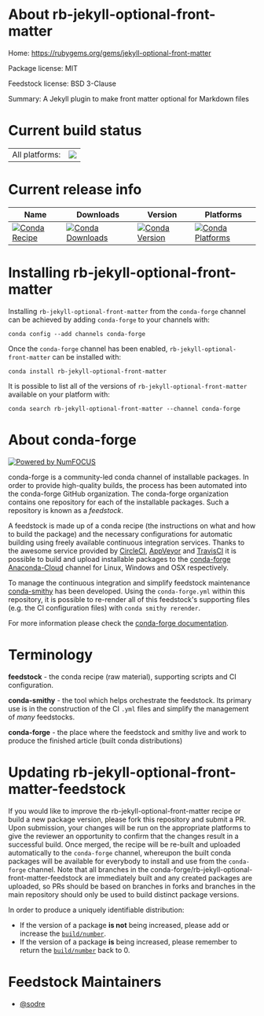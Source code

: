 About rb-jekyll-optional-front-matter
=====================================

Home: https://rubygems.org/gems/jekyll-optional-front-matter

Package license: MIT

Feedstock license: BSD 3-Clause

Summary: A Jekyll plugin to make front matter optional for Markdown files



Current build status
====================


<table><tr><td>All platforms:</td>
    <td>
      <a href="https://dev.azure.com/conda-forge/feedstock-builds/_build/latest?definitionId=7657&branchName=master">
        <img src="https://dev.azure.com/conda-forge/feedstock-builds/_apis/build/status/rb-jekyll-optional-front-matter-feedstock?branchName=master">
      </a>
    </td>
  </tr>
</table>

Current release info
====================

| Name | Downloads | Version | Platforms |
| --- | --- | --- | --- |
| [![Conda Recipe](https://img.shields.io/badge/recipe-rb--jekyll--optional--front--matter-green.svg)](https://anaconda.org/conda-forge/rb-jekyll-optional-front-matter) | [![Conda Downloads](https://img.shields.io/conda/dn/conda-forge/rb-jekyll-optional-front-matter.svg)](https://anaconda.org/conda-forge/rb-jekyll-optional-front-matter) | [![Conda Version](https://img.shields.io/conda/vn/conda-forge/rb-jekyll-optional-front-matter.svg)](https://anaconda.org/conda-forge/rb-jekyll-optional-front-matter) | [![Conda Platforms](https://img.shields.io/conda/pn/conda-forge/rb-jekyll-optional-front-matter.svg)](https://anaconda.org/conda-forge/rb-jekyll-optional-front-matter) |

Installing rb-jekyll-optional-front-matter
==========================================

Installing `rb-jekyll-optional-front-matter` from the `conda-forge` channel can be achieved by adding `conda-forge` to your channels with:

```
conda config --add channels conda-forge
```

Once the `conda-forge` channel has been enabled, `rb-jekyll-optional-front-matter` can be installed with:

```
conda install rb-jekyll-optional-front-matter
```

It is possible to list all of the versions of `rb-jekyll-optional-front-matter` available on your platform with:

```
conda search rb-jekyll-optional-front-matter --channel conda-forge
```


About conda-forge
=================

[![Powered by NumFOCUS](https://img.shields.io/badge/powered%20by-NumFOCUS-orange.svg?style=flat&colorA=E1523D&colorB=007D8A)](http://numfocus.org)

conda-forge is a community-led conda channel of installable packages.
In order to provide high-quality builds, the process has been automated into the
conda-forge GitHub organization. The conda-forge organization contains one repository
for each of the installable packages. Such a repository is known as a *feedstock*.

A feedstock is made up of a conda recipe (the instructions on what and how to build
the package) and the necessary configurations for automatic building using freely
available continuous integration services. Thanks to the awesome service provided by
[CircleCI](https://circleci.com/), [AppVeyor](https://www.appveyor.com/)
and [TravisCI](https://travis-ci.org/) it is possible to build and upload installable
packages to the [conda-forge](https://anaconda.org/conda-forge)
[Anaconda-Cloud](https://anaconda.org/) channel for Linux, Windows and OSX respectively.

To manage the continuous integration and simplify feedstock maintenance
[conda-smithy](https://github.com/conda-forge/conda-smithy) has been developed.
Using the ``conda-forge.yml`` within this repository, it is possible to re-render all of
this feedstock's supporting files (e.g. the CI configuration files) with ``conda smithy rerender``.

For more information please check the [conda-forge documentation](https://conda-forge.org/docs/).

Terminology
===========

**feedstock** - the conda recipe (raw material), supporting scripts and CI configuration.

**conda-smithy** - the tool which helps orchestrate the feedstock.
                   Its primary use is in the construction of the CI ``.yml`` files
                   and simplify the management of *many* feedstocks.

**conda-forge** - the place where the feedstock and smithy live and work to
                  produce the finished article (built conda distributions)


Updating rb-jekyll-optional-front-matter-feedstock
==================================================

If you would like to improve the rb-jekyll-optional-front-matter recipe or build a new
package version, please fork this repository and submit a PR. Upon submission,
your changes will be run on the appropriate platforms to give the reviewer an
opportunity to confirm that the changes result in a successful build. Once
merged, the recipe will be re-built and uploaded automatically to the
`conda-forge` channel, whereupon the built conda packages will be available for
everybody to install and use from the `conda-forge` channel.
Note that all branches in the conda-forge/rb-jekyll-optional-front-matter-feedstock are
immediately built and any created packages are uploaded, so PRs should be based
on branches in forks and branches in the main repository should only be used to
build distinct package versions.

In order to produce a uniquely identifiable distribution:
 * If the version of a package **is not** being increased, please add or increase
   the [``build/number``](https://conda.io/docs/user-guide/tasks/build-packages/define-metadata.html#build-number-and-string).
 * If the version of a package **is** being increased, please remember to return
   the [``build/number``](https://conda.io/docs/user-guide/tasks/build-packages/define-metadata.html#build-number-and-string)
   back to 0.

Feedstock Maintainers
=====================

* [@sodre](https://github.com/sodre/)

